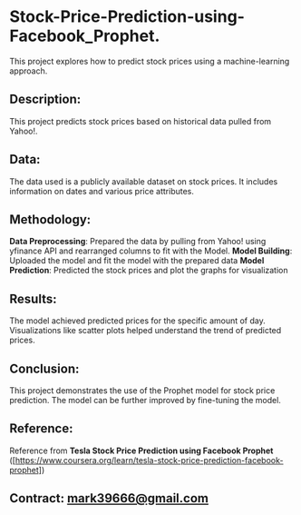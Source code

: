 # Stock-Price-Prediction-using-Facebook_Prophet.
This project explores how to predict stock prices using a machine-learning approach.

## Description:

This project predicts stock prices based on historical data pulled from Yahoo!.

## Data:

The data used is a publicly available dataset on stock prices. It includes information on dates and various price attributes.

## Methodology:

**Data Preprocessing**: Prepared the data by pulling from Yahoo! using yfinance API and rearranged columns to fit with the Model.
**Model Building**: Uploaded the model and fit the model with the prepared data
**Model Prediction**: Predicted the stock prices and plot the graphs for visualization

## Results:

The model achieved predicted prices for the specific amount of day. Visualizations like scatter plots helped understand the trend of predicted prices.

## Conclusion:

This project demonstrates the use of the Prophet model for stock price prediction. The model can be further improved by fine-tuning the model.

## Reference:
Reference from **Tesla Stock Price Prediction using Facebook Prophet** ([https://www.coursera.org/learn/tesla-stock-price-prediction-facebook-prophet])

## Contract: mark39666@gmail.com
